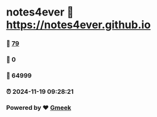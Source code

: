 # notes4ever :link: https://notes4ever.github.io 
### :page_facing_up: [79](https://notes4ever.github.io/tag.html) 
### :speech_balloon: 0 
### :hibiscus: 64999 
### :alarm_clock: 2024-11-19 09:28:21 
### Powered by :heart: [Gmeek](https://github.com/Meekdai/Gmeek)
